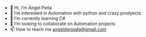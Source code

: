 - 👋 Hi, I’m Ángel Peña
- 👀 I’m interested in Automation with python and crazy prodyects
- 🌱 I’m currently learning C#
- 💞️ I’m looking to collaborate on Automation projects
- 📫 How to reach me angeldiegodg@gmail.com

<!---
Blaster2036/Blaster2036 is a ✨ special ✨ repository because its `README.md` (this file) appears on your GitHub profile.
You can click the Preview link to take a look at your changes.
--->
